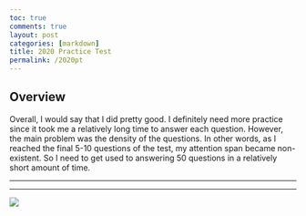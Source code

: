 ```yaml
---
toc: true
comments: true
layout: post
categories: [markdown]
title: 2020 Practice Test
permalink: /2020pt
---
```


## Overview

Overall, I would say that I did pretty good. I definitely need more practice since it took me a relatively long time to answer each question. However, the main problem was the density of the questions. In other words, as I reached the final 5-10 questions of the test, my attention span became non-existent. So I need to get used to answering 50 questions in a relatively short amount of time.

---
---

![]({{site.baseurl}}/images/67.png)

